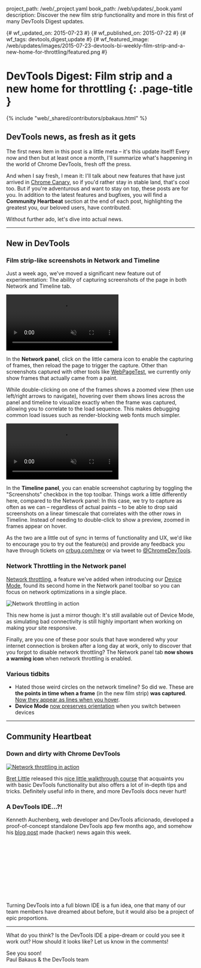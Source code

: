 project_path: /web/_project.yaml book_path: /web/updates/_book.yaml description: Discover the new film strip functionality and more in this first of many DevTools Digest updates.

{# wf_updated_on: 2015-07-23 #} {# wf_published_on: 2015-07-22 #} {# wf_tags: devtools,digest,update #} {# wf_featured_image: /web/updates/images/2015-07-23-devtools-bi-weekly-film-strip-and-a-new-home-for-throttling/featured.png #}

# DevTools Digest: Film strip and a new home for throttling {: .page-title }

{% include "web/_shared/contributors/pbakaus.html" %}

## DevTools news, as fresh as it gets

The first news item in this post is a little meta – it's this update itself! Every now and then but at least once a month, I'll summarize what's happening in the world of Chrome DevTools, fresh off the press.

And when I say fresh, I mean it: I'll talk about new features that have just arrived in [Chrome Canary](https://www.google.com/chrome/browser/canary.html), so if you'd rather stay in stable land, that's cool too. But if you're adventurous and want to stay on top, these posts are for you. In addition to the latest features and bugfixes, you will find a **Community Heartbeat** section at the end of each post, highlighting the greatest you, our beloved users, have contributed.

Without further ado, let's dive into actual news.

* * *

## New in DevTools

### Film strip-like screenshots in Network and Timeline

Just a week ago, we've moved a significant new feature out of experimentation: The ability of capturing screenshots of the page in both Network and Timeline tab.

<video loop autoplay muted controls src="/web/updates/images/2015-07-23-devtools-bi-weekly-film-strip-and-a-new-home-for-throttling/filmstrip_network.mp4" style="max-width: 100%;">
</video>

<p>In the <strong>Network panel</strong>, click on the little camera icon to enable the 
capturing of frames, then reload the page to trigger the capture. Other than 
screenshots captured with other tools like 
<a href="https://webpagetest.org">WebPageTest</a>, we currently only show frames that 
actually came from a paint.</p>

<p>While double-clicking on one of the frames shows a zoomed view (then use 
left/right arrows to navigate), hovering over them shows lines across the panel 
and timeline to visualize exactly when the frame was captured, allowing you to 
correlate to the load sequence. This makes debugging common load issues such as 
render-blocking web fonts much simpler.</p>

<video loop autoplay muted controls src="/web/updates/images/2015-07-23-devtools-bi-weekly-film-strip-and-a-new-home-for-throttling/filmstrip_timeline.mp4" style="max-width: 100%;">
</video>

In the **Timeline panel**, you can enable screenshot capturing by toggling the "Screenshots" checkbox in the top toolbar. Things work a little differently here, compared to the Network panel: In this case, we try to capture as often as we can – regardless of actual paints – to be able to drop said screenshots on a linear timescale that correlates with the other rows in Timeline. Instead of needing to double-click to show a preview, zoomed in frames appear on hover.

As the two are a little out of sync in terms of functionality and UX, we'd like to encourage you to try out the feature(s) and provide any feedback you have through tickets on [crbug.com/new](https://crbug.com/new) or via tweet to [@ChromeDevTools](https://twitter.com/ChromeDevTools).

### Network Throttling in the Network panel

[Network throttling](https://developer.chrome.com/devtools/docs/device-mode#network-conditions), a feature we've added when introducing our [Device Mode](https://developer.chrome.com/devtools/docs/device-mode), found its second home in the Network panel toolbar so you can focus on network optimizations in a single place.

![Network throttling in action](/web/updates/images/2015-07-23-devtools-bi-weekly-film-strip-and-a-new-home-for-throttling/network_throttling.png)

This new home is just a mirror though: It's still available out of Device Mode, as simulating bad connectivity is still highly important when working on making your site responsive.

Finally, are you one of these poor souls that have wondered why your internet connection is broken after a long day at work, only to discover that you forgot to disable network throttling? The Network panel tab **now shows a warning icon** when network throttling is enabled.

### Various tidbits

- Hated those weird circles on the network timeline? So did we. These are **the points in time when a frame** (in the new film strip) **was captured**. [Now they appear as lines when you hover](https://src.chromium.org/viewvc/blink?revision=198505&view=revision). 
- **Device Mode** [now preserves orientation](https://src.chromium.org/viewvc/blink?revision=198513&view=revision) when you switch between devices

* * *

## Community Heartbeat

### Down and dirty with Chrome DevTools

[![Network throttling in action](/web/updates/images/2015-07-23-devtools-bi-weekly-film-strip-and-a-new-home-for-throttling/down_and_dirty.png)](https://blittle.github.io/chrome-dev-tools/)

[Bret Little](https://twitter.com/little_bret) released this [nice little walkthrough course](https://blittle.github.io/chrome-dev-tools/) that acquaints you with basic DevTools functionality but also offers a lot of in-depth tips and tricks. Definitely useful info in there, and more DevTools docs never hurt!

### A DevTools IDE…?!

Kenneth Auchenberg, web developer and DevTools aficionado, developed a proof-of-concept standalone DevTools app few months ago, and somehow his [blog post](https://kenneth.io/blog/2014/12/28/taking-chrome-devtools-outside-the-browser) made (hacker) news again this week.

<div class="video-wrapper">
  <iframe class="devsite-embedded-youtube-video" data-video-id="4oBSlY9J-iA"
          data-autohide="1" data-showinfo="0" frameborder="0" allowfullscreen>
  </iframe>
</div>

Turning DevTools into a full blown IDE is a fun idea, one that many of our team members have dreamed about before, but it would also be a project of epic proportions.

* * *

What do you think? Is the DevTools IDE a pipe-dream or could you see it work out? How should it looks like? Let us know in the comments!

See you soon!  
Paul Bakaus & the DevTools team
